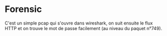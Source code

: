 # Forensic

C'est un simple pcap qui s'ouvre dans wireshark, on suit ensuite le flux HTTP et
on trouve le mot de passe facilement (au niveau du paquet n°749).
